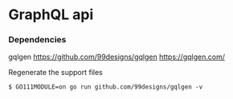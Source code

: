 # GraphQL api 

### Dependencies 
gqlgen 
https://github.com/99designs/gqlgen
https://gqlgen.com/

Regenerate the support files
```
$ GO111MODULE=on go run github.com/99designs/gqlgen -v
```